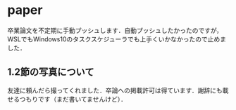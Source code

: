 # paper
卒業論文を不定期に手動プッシュします．自動プッシュしたかったのですが，WSLでもWindows10のタスクスケジューラでも上手くいかなかったので止めました．
## 1.2節の写真について
友達に頼んだら撮ってくれました．卒論への掲載許可は得ています．謝辞にも載せるつもりです（まだ書いてませんけど）．
